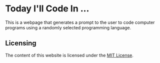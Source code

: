 # Today I'll Code In ...
This is a webpage that generates a prompt to the user to code computer programs using a randomly selected programming language.

## Licensing
The content of this website is licensed under the [MIT License](http://opensource.org/licenses/MIT).
